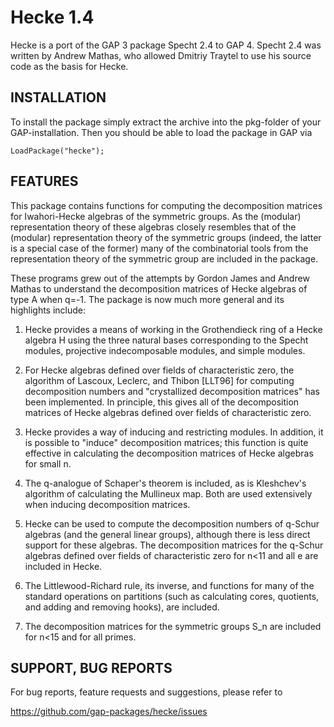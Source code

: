 # Hecke 1.4

Hecke is a port of the GAP 3 package Specht 2.4 to GAP 4. Specht 2.4 was written
by Andrew Mathas, who allowed Dmitriy Traytel to use his source code as the basis
for Hecke.


## INSTALLATION

To install the package simply extract the archive into the pkg-folder of your
GAP-installation. Then you should be able to load the package in GAP via

    LoadPackage("hecke");


## FEATURES

This package contains functions for computing the decomposition matrices for
Iwahori-Hecke algebras of the symmetric groups. As the (modular) representation
theory of these algebras closely resembles that of the (modular) representation
theory of the symmetric groups (indeed, the latter is a special case of the
former) many of the combinatorial tools from the representation theory of the
symmetric group are included in the package.

These programs grew out of the attempts by Gordon James and Andrew Mathas to
understand the decomposition matrices of Hecke algebras of type A when q=-1.
The package is now much more general and its highlights include:

1.  Hecke provides a means of working in the Grothendieck ring of a Hecke algebra
    H using the three natural bases corresponding to the Specht modules,
    projective indecomposable modules, and simple modules.

2.  For Hecke algebras defined over fields of characteristic zero, the algorithm
    of Lascoux, Leclerc, and Thibon [LLT96] for computing decomposition numbers
    and "crystallized decomposition matrices" has been implemented. In
    principle, this gives all of the decomposition matrices of Hecke algebras
    defined over fields of characteristic zero.

3.  Hecke provides a way of inducing and restricting modules. In addition, it is
    possible to "induce" decomposition matrices; this function is quite
    effective in calculating the decomposition matrices of Hecke algebras for
    small n.

4.  The q-analogue of Schaper's theorem is included, as is Kleshchev's algorithm
    of calculating the Mullineux map. Both are used extensively when inducing
    decomposition matrices.

5.  Hecke can be used to compute the decomposition numbers of q-Schur algebras
    (and the general linear groups), although there is less direct support for
    these algebras. The decomposition matrices for the q-Schur algebras defined
    over fields of characteristic zero for n<11 and all e are included in Hecke.

6.  The Littlewood-Richard rule, its inverse, and functions for many of the
    standard operations on partitions (such as calculating cores, quotients, and
    adding and removing hooks), are included.

7.  The decomposition matrices for the symmetric groups S_n are included for
    n<15 and for all primes.


## SUPPORT, BUG REPORTS

For bug reports, feature requests and suggestions, please refer to

   <https://github.com/gap-packages/hecke/issues>
